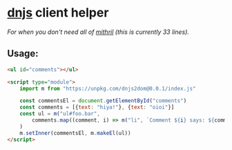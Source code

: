 # [dnjs](https://github.com/leontrolski/dnjs#dnjs) client helper

_For when you don't need all of [mithril](https://mithril.js.org/) (this is currently 33 lines)._

## Usage:

```html
<ul id="comments"></ul>

<script type="module">
    import m from "https://unpkg.com/dnjs2dom@0.0.1/index.js"

    const commentsEl = document.getElementById("comments")
    const comments = [{text: "hiya!"}, {text: "oioi"}]
    const ul = m("ul#foo.bar",
        comments.map((comment, i) => m("li", `Comment ${i} says: ${comment.text}`))
    )
    m.setInner(commentsEl, m.makeEl(ul))
</script>
```
